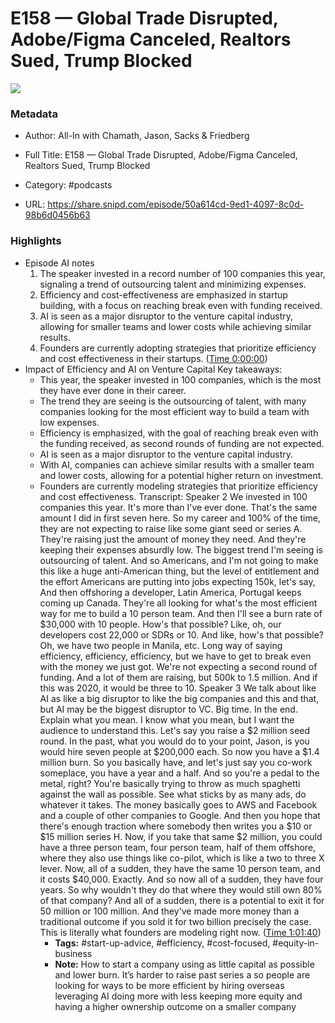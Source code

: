 # E158 —  Global Trade Disrupted, Adobe/Figma Canceled, Realtors Sued, Trump Blocked

![](https://wsrv.nl/?url=https%3A%2F%2Fstatic.libsyn.com%2Fp%2Fassets%2Fa%2F9%2Fc%2Fb%2Fa9cb4d1dadb1ea21%2Fall-in_logo.png&w=100&h=100)

### Metadata

- Author: All-In with Chamath, Jason, Sacks & Friedberg
- Full Title: E158 —  Global Trade Disrupted, Adobe/Figma Canceled, Realtors Sued, Trump Blocked
- Category: #podcasts



- URL: https://share.snipd.com/episode/50a614cd-9ed1-4097-8c0d-98b6d0456b63

### Highlights

- Episode AI notes
  1. The speaker invested in a record number of 100 companies this year, signaling a trend of outsourcing talent and minimizing expenses.
  2. Efficiency and cost-effectiveness are emphasized in startup building, with a focus on reaching break even with funding received.
  3. AI is seen as a major disruptor to the venture capital industry, allowing for smaller teams and lower costs while achieving similar results.
  4. Founders are currently adopting strategies that prioritize efficiency and cost effectiveness in their startups. ([Time 0:00:00](https://share.snipd.com/episode-takeaways/9bf068a3-0bc0-447f-b43e-c4844a355ca7))
- Impact of Efficiency and AI on Venture Capital
  Key takeaways:
  - This year, the speaker invested in 100 companies, which is the most they have ever done in their career.
  - The trend they are seeing is the outsourcing of talent, with many companies looking for the most efficient way to build a team with low expenses.
  - Efficiency is emphasized, with the goal of reaching break even with the funding received, as second rounds of funding are not expected.
  - AI is seen as a major disruptor to the venture capital industry.
  - With AI, companies can achieve similar results with a smaller team and lower costs, allowing for a potential higher return on investment.
  - Founders are currently modeling strategies that prioritize efficiency and cost effectiveness.
  Transcript:
  Speaker 2
  We invested in 100 companies this year. It's more than I've ever done. That's the same amount I did in first seven here. So my career and 100% of the time, they are not expecting to raise like some giant seed or series A. They're raising just the amount of money they need. And they're keeping their expenses absurdly low. The biggest trend I'm seeing is outsourcing of talent. And so Americans, and I'm not going to make this like a huge anti-American thing, but the level of entitlement and the effort Americans are putting into jobs expecting 150k, let's say, And then offshoring a developer, Latin America, Portugal keeps coming up Canada. They're all looking for what's the most efficient way for me to build a 10 person team. And then I'll see a burn rate of $30,000 with 10 people. How's that possible? Like, oh, our developers cost 22,000 or SDRs or 10. And like, how's that possible? Oh, we have two people in Manila, etc. Long way of saying efficiency, efficiency, efficiency, but we have to get to break even with the money we just got. We're not expecting a second round of funding. And a lot of them are raising, but 500k to 1.5 million. And if this was 2020, it would be three to 10.
  Speaker 3
  We talk about like AI as like a big disruptor to like the big companies and this and that, but AI may be the biggest disruptor to VC. Big time. In the end. Explain what you mean. I know what you mean, but I want the audience to understand this. Let's say you raise a $2 million seed round. In the past, what you would do to your point, Jason, is you would hire seven people at $200,000 each. So now you have a $1.4 million burn. So you basically have, and let's just say you co-work someplace, you have a year and a half. And so you're a pedal to the metal, right? You're basically trying to throw as much spaghetti against the wall as possible. See what sticks by as many ads, do whatever it takes. The money basically goes to AWS and Facebook and a couple of other companies to Google. And then you hope that there's enough traction where somebody then writes you a $10 or $15 million series H. Now, if you take that same $2 million, you could have a three person team, four person team, half of them offshore, where they also use things like co-pilot, which is like a two to three X lever. Now, all of a sudden, they have the same 10 person team, and it costs $40,000. Exactly. And so now all of a sudden, they have four years. So why wouldn't they do that where they would still own 80% of that company? And all of a sudden, there is a potential to exit it for 50 million or 100 million. And they've made more money than a traditional outcome if you sold it for two billion precisely the case. This is literally what founders are modeling right now. ([Time 1:01:40](https://share.snipd.com/snip/7b2a6d5a-445e-4b4e-ba2c-c27e45118c9c))
    - **Tags:** #start-up-advice, #efficiency, #cost-focused, #equity-in-business
    - **Note:** How to start a company using as little capital as possible and lower burn. It’s harder to raise past series a so people are looking for ways to be more efficient by hiring overseas leveraging AI doing more with less keeping more equity and having a higher ownership outcome on a smaller company
